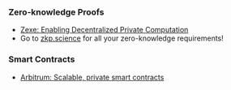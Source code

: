 

### Zero-knowledge Proofs
- [Zexe: Enabling Decentralized Private Computation](https://eprint.iacr.org/2018/962.pdf)
- Go to [zkp.science](https://zkp.science) for all your zero-knowledge requirements!

### Smart Contracts
- [Arbitrum: Scalable, private smart contracts](https://www.usenix.org/system/files/conference/usenixsecurity18/sec18-kalodner.pdf)

